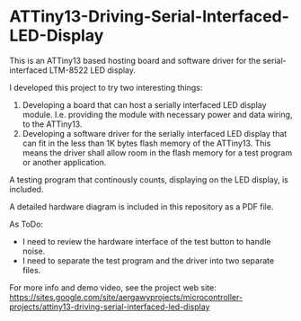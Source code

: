 # ATTiny13-Driving-Serial-Interfaced-LED-Display

This is an ATTiny13 based hosting board and software driver for the serial-interfaced LTM-8522 LED display.

I developed this project to try two interesting things:

1. Developing a board that can host a serially interfaced LED display module. I.e. providing the module with necessary power and data wiring, to the ATTiny13.
2. Developing a software driver for the serially interfaced LED display that can fit in the less than 1K bytes flash memory of the ATTiny13. This means the driver shall allow room in the flash memory for a test program or another application.

A testing program that continously counts, displaying on the LED display, is included.

A detailed hardware diagram is included in this repository as a PDF file.

As ToDo:
- I need to review the hardware interface of the test button to handle noise.
- I need to separate the test program and the driver into two separate files.

For more info and demo video, see the project web site:
https://sites.google.com/site/aergawyprojects/microcontroller-projects/attiny13-driving-serial-interfaced-led-display
